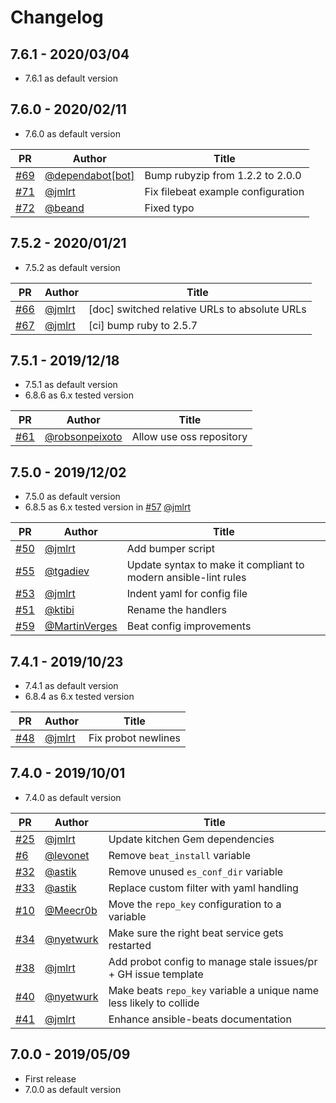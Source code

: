 # Changelog

## 7.6.1 - 2020/03/04

* 7.6.1 as default version


## 7.6.0 - 2020/02/11

* 7.6.0 as default version

| PR                                                     | Author                                                 | Title                                                    |
| ------------------------------------------------------ | ------------------------------------------------------ | -------------------------------------------------------- |
|[#69](https://github.com/elastic/ansible-beats/pull/69) | [@dependabot[bot]](https://github.com/apps/dependabot) | Bump rubyzip from 1.2.2 to 2.0.0                         |
|[#71](https://github.com/elastic/ansible-beats/pull/71) | [@jmlrt](https://github.com/jmlrt)                     | Fix filebeat example configuration                       |
|[#72](https://github.com/elastic/ansible-beats/pull/72) | [@beand](https://github.com/beand)                     | Fixed typo                                               |


## 7.5.2 - 2020/01/21

* 7.5.2 as default version

| PR                                                     | Author                             | Title                                        |
| ------------------------------------------------------ | ---------------------------------- | -------------------------------------------- |
|[#66](https://github.com/elastic/ansible-beats/pull/66) | [@jmlrt](https://github.com/jmlrt) | [doc] switched relative URLs to absolute URLs|
|[#67](https://github.com/elastic/ansible-beats/pull/67) | [@jmlrt](https://github.com/jmlrt) | [ci] bump ruby to 2.5.7                      |


## 7.5.1 - 2019/12/18

* 7.5.1 as default version
* 6.8.6 as 6.x tested version

| PR                                                     | Author                                             | Title                    |
| ------------------------------------------------------ | -------------------------------------------------- | ------------------------ |
|[#61](https://github.com/elastic/ansible-beats/pull/61) | [@robsonpeixoto](https://github.com/robsonpeixoto) | Allow use oss repository |


## 7.5.0 - 2019/12/02

* 7.5.0 as default version
* 6.8.5 as 6.x tested version in [#57](https://github.com/elastic/ansible-beats/pull/57) [@jmlrt](https://github.com/jmlrt)

| PR                                                     | Author                                           | Title                                                          |
| ------------------------------------------------------ | ------------------------------------------------ | -------------------------------------------------------------- |
|[#50](https://github.com/elastic/ansible-beats/pull/50) | [@jmlrt](https://github.com/jmlrt)               | Add bumper script                                              |
|[#55](https://github.com/elastic/ansible-beats/pull/55) | [@tgadiev](https://github.com/tgadiev)           | Update syntax to make it compliant to modern ansible-lint rules|
|[#53](https://github.com/elastic/ansible-beats/pull/53) | [@jmlrt](https://github.com/jmlrt)               | Indent yaml for config file                                    |
|[#51](https://github.com/elastic/ansible-beats/pull/51) | [@ktibi](https://github.com/ktibi)               | Rename the handlers                                            |
|[#59](https://github.com/elastic/ansible-beats/pull/59) | [@MartinVerges](https://github.com/MartinVerges) | Beat config improvements                                       |


## 7.4.1 - 2019/10/23

* 7.4.1 as default version
* 6.8.4 as 6.x tested version

| PR                                                     | Author                             | Title               |
| ------------------------------------------------------ | ---------------------------------- | ------------------- |
|[#48](https://github.com/elastic/ansible-beats/pull/48) | [@jmlrt](https://github.com/jmlrt) | Fix probot newlines |


## 7.4.0 - 2019/10/01

* 7.4.0 as default version

| PR                                                      | Author                                                     | Title                                                     |
| ------------------------------------------------------- | -------------------------------------- | --------------------------------------------------------- |
|[#25](https://github.com/elastic/ansible-beats/pull/25) | [@jmlrt](https://github.com/jmlrt) | Update kitchen Gem dependencies |
|[#6](https://github.com/elastic/ansible-beats/pull/6) | [@levonet](https://github.com/levonet) | Remove `beat_install` variable |
|[#32](https://github.com/elastic/ansible-beats/pull/32) | [@astik](https://github.com/astik) | Remove unused `es_conf_dir` variable |
|[#33](https://github.com/elastic/ansible-beats/pull/33) | [@astik](https://github.com/astik) | Replace custom filter with yaml handling |
|[#10](https://github.com/elastic/ansible-beats/pull/10) | [@Meecr0b](https://github.com/Meecr0b) | Move the `repo_key` configuration to a variable |
|[#34](https://github.com/elastic/ansible-beats/pull/34) | [@nyetwurk](https://github.com/nyetwurk) | Make sure the right beat service gets restarted |
|[#38](https://github.com/elastic/ansible-beats/pull/38) | [@jmlrt](https://github.com/jmlrt) | Add probot config to manage stale issues/pr + GH issue template |
|[#40](https://github.com/elastic/ansible-beats/pull/40) | [@nyetwurk](https://github.com/nyetwurk) | Make beats `repo_key` variable a unique name less likely to collide |
|[#41](https://github.com/elastic/ansible-beats/pull/41) | [@jmlrt](https://github.com/jmlrt) | Enhance ansible-beats documentation |


## 7.0.0 - 2019/05/09

* First release
* 7.0.0 as default version
